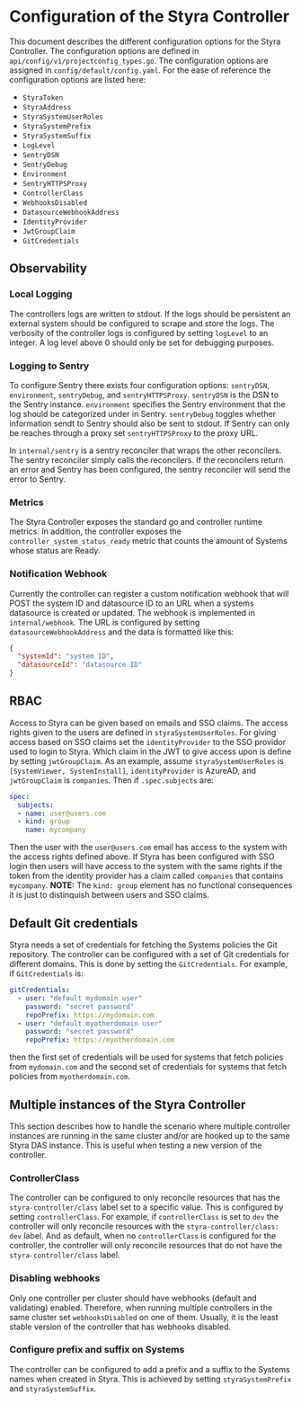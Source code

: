# Configuration of the Styra Controller
This document describes the different configuration options for the Styra Controller. The configuration options are defined in `api/config/v1/projectconfig_types.go`. The configuration options are assigned in `config/default/config.yaml`. For the ease of reference the configuration options are listed here:

* `StyraToken`               
* `StyraAddress`           
* `StyraSystemUserRoles`    
* `StyraSystemPrefix`       
* `StyraSystemSuffix`        
* `LogLevel`                 
* `SentryDSN`                
* `SentryDebug`              
* `Environment`              
* `SentryHTTPSProxy`         
* `ControllerClass`         
* `WebhooksDisabled`         
* `DatasourceWebhookAddress` 
* `IdentityProvider`         
* `JwtGroupClaim`            
* `GitCredentials`

## Observability

### Local Logging

The controllers logs are written to stdout. If the logs should be persistent an
external system should be configured to scrape and store the logs. The
verbosity of the controller logs is configured by setting `logLevel` to an
integer. A log level above 0 should only be set for debugging purposes.

### Logging to Sentry
To configure Sentry there exists four configuration options: `sentryDSN`, `environment`, `sentryDebug`, and `sentryHTTPSProxy`. `sentryDSN` is the DSN to the Sentry instance. `environment` specifies the Sentry environment that the log should be categorized under in Sentry. `sentryDebug` toggles whether information sendt to Sentry should also be sent to stdout. If Sentry can only be reaches through a proxy set `sentryHTTPSProxy` to the proxy URL.

In `internal/sentry` is a sentry reconciler that wraps the other reconcilers. The sentry reconciler simply calls the reconcilers. If the reconcilers return an error and Sentry has been configured, the sentry reconciler will send the error to Sentry. 

### Metrics
The Styra Controller exposes the standard go and controller runtime metrics. In addition, the controller exposes the `controller_system_status_ready` metric that counts the amount of Systems whose status are Ready.

### Notification Webhook
Currently the controller can register a custom notification webhook that will POST the system ID and datasource ID to an URL when a systems datasource is created or updated. The webhook is implemented in `internal/webhook`. The URL is configured by setting `datasourceWebhookAddress` and the data is formatted like this:

```json
{
  "systemId": "system ID", 
  "datasourceId": "datasource ID"
}
```

## RBAC
Access to Styra can be given based on emails and SSO claims. The access rights given to the users are defined in `styraSystemUserRoles`. For giving access based on SSO claims set the `identityProvider` to the SSO providor used to login to Styra. Which claim in the JWT to give access upon is define by setting `jwtGroupClaim`. As an example, assume `styraSystemUserRoles` is `[SystemViewer, SystemInstall]`, `identityProvider` is AzureAD, and `jwtGroupClaim` is `companies`. Then if `.spec.subjects` are:

```yaml
spec:
  subjects:
  - name: user@users.com
  - kind: group
    name: mycompany
```
Then the user with the `user@users.com` email has access to the system with the access rights defined above. If Styra has been configured with SSO login then users will have access to the system with the same rights if the token from the identity provider has a claim called `companies` that contains `mycompany`. **NOTE:** The `kind: group` element has no functional consequences it is just to distinquish between users and SSO claims. 

## Default Git credentials
Styra needs a set of credentials for fetching the Systems policies the Git repository. The controller can be configured with a set of Git credentials for different domains. This is done by setting the `GitCredentials`. For example, if `GitCredentials` is: 

```yaml
gitCredentials: 
  - user: "default mydomain user"
    password: "secret password"
    repoPrefix: https://mydomain.com
  - user: "default myotherdomain user"
    password: "secret password"
    repoPrefix: https://myotherdomain.com
```
then the first set of credentials will be used for systems that fetch policies from `mydomain.com` and the second set of credentials for systems that fetch policies from `myotherdomain.com`. 

## Multiple instances of the Styra Controller
This section describes how to handle the scenario where multiple controller instances are running in the same cluster and/or are hooked up to the same Styra DAS instance. This is useful when testing a new version of the controller.

### ControllerClass
The controller can be configured to only reconcile resources that has the `styra-controller/class` label set to a specific value. This is configured by setting `controllerClass`. For example, if `controllerClass` is set to `dev` the controller will only reconcile resources with the `styra-controller/class: dev` label. And as default, when no `controllerClass` is configured for the controller, the controller will only reconcile resources that do not have the `styra-controller/class` label. 

### Disabling webhooks
Only one controller per cluster should have webhooks (default and validating) enabled. Therefore, when running multiple controllers in the same cluster set `webhooksDisabled` on one of them. Usually, it is the least stable version of the controller that has webhooks disabled.

### Configure prefix and suffix on Systems
The controller can be configured to add a prefix and a suffix to the Systems names when created in Styra. This is achieved by setting `styraSystemPrefix` and `styraSystemSuffix`. 


